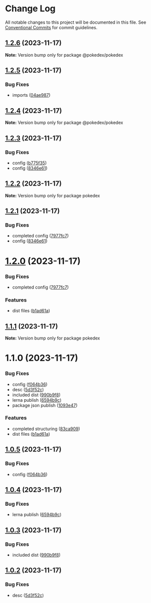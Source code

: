 # Change Log

All notable changes to this project will be documented in this file.
See [Conventional Commits](https://conventionalcommits.org) for commit guidelines.

## [1.2.6](https://github.com/erashu212/pokedex/compare/@pokedex/pokedex@1.2.5...@pokedex/pokedex@1.2.6) (2023-11-17)

**Note:** Version bump only for package @pokedex/pokedex





## [1.2.5](https://github.com/erashu212/pokedex/compare/@pokedex/pokedex@1.2.4...@pokedex/pokedex@1.2.5) (2023-11-17)


### Bug Fixes

* imports ([04ae987](https://github.com/erashu212/pokedex/commit/04ae98787efb859043cccc4f09fe4d1b4f2319f4))





## [1.2.4](https://github.com/erashu212/pokedex/compare/@pokedex/pokedex@1.2.3...@pokedex/pokedex@1.2.4) (2023-11-17)

**Note:** Version bump only for package @pokedex/pokedex





## [1.2.3](https://github.com/erashu212/pokedex/compare/@pokedex/pokedex@1.2.0...@pokedex/pokedex@1.2.3) (2023-11-17)


### Bug Fixes

* config ([b775f35](https://github.com/erashu212/pokedex/commit/b775f35529a951783aac7a179f92de8cd4d8b488))
* config ([8346e61](https://github.com/erashu212/pokedex/commit/8346e61b5d6555c1868cc535d72fd4f5ec513cd3))





## [1.2.2](https://github.com/erashu212/pokedex/compare/pokedex@1.2.1...pokedex@1.2.2) (2023-11-17)

**Note:** Version bump only for package pokedex





## [1.2.1](https://github.com/erashu212/pokedex/compare/pokedex@1.1.1...pokedex@1.2.1) (2023-11-17)


### Bug Fixes

* completed config ([7977fc7](https://github.com/erashu212/pokedex/commit/7977fc7e1cf0efce8fd1da875e31c0522002792b))
* config ([8346e61](https://github.com/erashu212/pokedex/commit/8346e61b5d6555c1868cc535d72fd4f5ec513cd3))





# [1.2.0](https://github.com/erashu212/pokedex/compare/@pokedex/pokedex@1.0.5...@pokedex/pokedex@1.2.0) (2023-11-17)


### Bug Fixes

* completed config ([7977fc7](https://github.com/erashu212/pokedex/commit/7977fc7e1cf0efce8fd1da875e31c0522002792b))


### Features

* dist files ([b1ad61a](https://github.com/erashu212/pokedex/commit/b1ad61ac710aabf904b68e89671e6aa0c74fd410))





## [1.1.1](https://github.com/erashu212/pokedex/compare/pokedex@1.1.0...pokedex@1.1.1) (2023-11-17)

**Note:** Version bump only for package pokedex





# 1.1.0 (2023-11-17)


### Bug Fixes

* config ([f064b36](https://github.com/erashu212/pokedex/commit/f064b365e4099bae09a62d4511cfddfa57df6fba))
* desc ([5d3f52c](https://github.com/erashu212/pokedex/commit/5d3f52cc260b2d2d2fb21f068ed39d9309f81630))
* included dist ([990b9f8](https://github.com/erashu212/pokedex/commit/990b9f8487f769674169d4aa6ccf15fb9bfa7711))
* lerna publish ([6594b9c](https://github.com/erashu212/pokedex/commit/6594b9c579c88626d0fb8d67e4671c505e2ad4b7))
* package json publish ([1093e47](https://github.com/erashu212/pokedex/commit/1093e47a8148dba5a61ff589e7191daff8b37e16))


### Features

* completed structuring ([83ca909](https://github.com/erashu212/pokedex/commit/83ca909761282343332c332c5a09dcd3664dac72))
* dist files ([b1ad61a](https://github.com/erashu212/pokedex/commit/b1ad61ac710aabf904b68e89671e6aa0c74fd410))





## [1.0.5](https://github.com/erashu212/pokedex/compare/@pokedex/pokedex@1.0.4...@pokedex/pokedex@1.0.5) (2023-11-17)


### Bug Fixes

* config ([f064b36](https://github.com/erashu212/pokedex/commit/f064b365e4099bae09a62d4511cfddfa57df6fba))





## [1.0.4](https://github.com/erashu212/pokedex/compare/@pokedex/pokedex@1.0.3...@pokedex/pokedex@1.0.4) (2023-11-17)


### Bug Fixes

* lerna publish ([6594b9c](https://github.com/erashu212/pokedex/commit/6594b9c579c88626d0fb8d67e4671c505e2ad4b7))





## [1.0.3](https://github.com/erashu212/pokedex/compare/@pokedex/pokedex@1.0.2...@pokedex/pokedex@1.0.3) (2023-11-17)


### Bug Fixes

* included dist ([990b9f8](https://github.com/erashu212/pokedex/commit/990b9f8487f769674169d4aa6ccf15fb9bfa7711))





## [1.0.2](https://github.com/erashu212/pokedex/compare/@pokedex/pokedex@1.0.1...@pokedex/pokedex@1.0.2) (2023-11-17)


### Bug Fixes

* desc ([5d3f52c](https://github.com/erashu212/pokedex/commit/5d3f52cc260b2d2d2fb21f068ed39d9309f81630))
